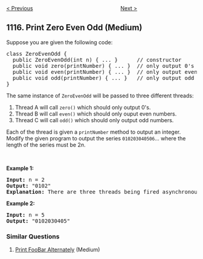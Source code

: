 <!--|This file generated by command(leetcode description); DO NOT EDIT.    |-->
<!--+----------------------------------------------------------------------+-->
<!--|@author    openset <openset.wang@gmail.com>                           |-->
<!--|@link      https://github.com/openset                                 |-->
<!--|@home      https://github.com/openset/leetcode                        |-->
<!--+----------------------------------------------------------------------+-->

[< Previous](https://github.com/openset/leetcode/tree/master/problems/print-foobar-alternately "Print FooBar Alternately")
　　　　　　　　　　　　　　　　
[Next >](https://github.com/openset/leetcode/tree/master/problems/building-h2o "Building H2O")

## 1116. Print Zero Even Odd (Medium)

<p>Suppose you are given the following code:</p>

<pre>
class ZeroEvenOdd {
&nbsp; public ZeroEvenOdd(int n) { ... }&nbsp;     // constructor
  public void zero(printNumber) { ... }  // only output 0&#39;s
  public void even(printNumber) { ... }  // only output even numbers
  public void odd(printNumber) { ... }   // only output odd numbers
}
</pre>

<p>The same instance of <code>ZeroEvenOdd</code> will be passed to three different threads:</p>

<ol>
	<li>Thread A will call&nbsp;<code>zero()</code>&nbsp;which should only output 0&#39;s.</li>
	<li>Thread B will call&nbsp;<code>even()</code>&nbsp;which should only ouput even numbers.</li>
	<li>Thread C will call <code>odd()</code>&nbsp;which should only output odd numbers.</li>
</ol>

<p>Each of the thread is given a&nbsp;<code>printNumber</code> method to output&nbsp;an integer. Modify the given program to output the series&nbsp;<code>010203040506</code>... where the length of the series must be 2<em>n</em>.</p>

<p>&nbsp;</p>

<p><strong>Example 1:</strong></p>

<pre>
<b>Input:</b> n = 2
<b>Output:</b> &quot;0102&quot;
<strong>Explanation:</strong> There are three threads being fired asynchronously. One of them calls zero(), the other calls even(), and the last one calls odd(). &quot;0102&quot; is the correct output.
</pre>

<p><strong>Example 2:</strong></p>

<pre>
<b>Input:</b> n = 5
<b>Output:</b> &quot;0102030405&quot;
</pre>

### Similar Questions
  1. [Print FooBar Alternately](https://github.com/openset/leetcode/tree/master/problems/print-foobar-alternately) (Medium)
